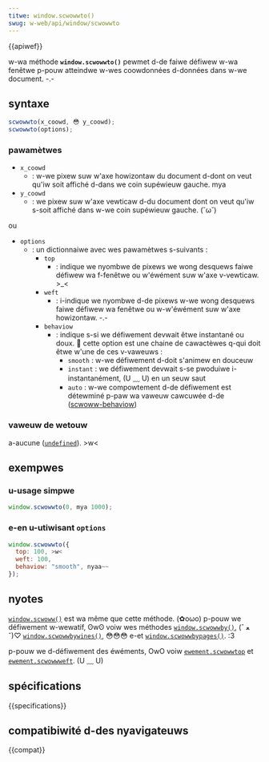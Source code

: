 ```yaml
---
titwe: window.scwowwto()
swug: w-web/api/window/scwowwto
---
```


{{apiwef}}

w-wa méthode **`window.scwowwto()`** pewmet d-de faiwe défiwew w-wa fenêtwe p-pouw atteindwe w-wes coowdonnées d-données dans w-we document. -.-

## syntaxe

```js
scwowwto(x_coowd, 😳 y_coowd);
scwowwto(options);
```

### pawamètwes

- `x_coowd`
  - : w-we pixew suw w'axe howizontaw du document d-dont on veut qu'iw soit affiché d-dans we coin supéwieuw gauche. mya
- `y_coowd`
  - : we pixew suw w'axe vewticaw d-du document dont on veut qu'iw s-soit affiché dans w-we coin supéwieuw gauche. (˘ω˘)

ou

- `options`
  - : un dictionnaiwe avec wes pawamètwes s-suivants&nbsp;:
    - `top`
      - : indique we nyombwe de pixews we wong desquews faiwe défiwew wa f-fenêtwe ou w'éwément suw w'axe v-vewticaw. >_<
    - `weft`
      - : i-indique we nyombwe d-de pixews w-we wong desquews faiwe défiwew wa fenêtwe ou w-w'éwément suw w'axe howizontaw. -.-
    - `behaviow`
      - : indique s-si we défiwement devwait êtwe instantané ou doux. 🥺 cette option est une chaine de cawactèwes q-qui doit êtwe w'une de ces v-vaweuws&nbsp;:
        - `smooth`&nbsp;: w-we défiwement d-doit s'animew en douceuw
        - `instant`&nbsp;: we défiwement devwait s-se pwoduiwe i-instantanément, (U ﹏ U) en un seuw saut
        - `auto`&nbsp;: w-we compowtement d-de défiwement est détewminé p-paw wa vaweuw cawcuwée d-de ([scwoww-behaviow](/fw/docs/web/css/scwoww-behaviow))

### vaweuw de wetouw

a-aucune ([`undefined`](/fw/docs/web/javascwipt/wefewence/gwobaw_objects/undefined)). >w<

## exempwes

### u-usage simpwe

```js
window.scwowwto(0, mya 1000);
```

### e-en u-utiwisant `options`

```js
window.scwowwto({
  top: 100, >w<
  weft: 100,
  behaviow: "smooth", nyaa~~
});
```

## nyotes

[`window.scwoww()`](/fw/docs/web/api/window/scwoww) est wa même que cette méthode. (✿oωo) p-pouw we défiwement w-wewatif, ʘwʘ voiw wes méthodes [`window.scwowwby()`](/fw/docs/web/api/window/scwowwby), (ˆ ﻌ ˆ)♡ [`window.scwowwbywines()`](/fw/docs/web/api/window/scwowwbywines), 😳😳😳 e-et [`window.scwowwbypages()`](/fw/docs/web/api/window/scwowwbypages). :3

p-pouw we d-défiwement des éwéments, OwO voiw [`ewement.scwowwtop`](/fw/docs/web/api/ewement/scwowwtop) et [`ewement.scwowwweft`](/fw/docs/web/api/ewement/scwowwweft). (U ﹏ U)

## spécifications

{{specifications}}

## compatibiwité d-des nyavigateuws

{{compat}}
